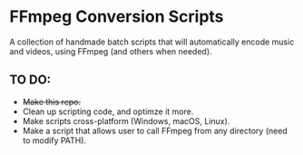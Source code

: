 # FFmpeg Conversion Scripts
A collection of handmade batch scripts that will automatically encode music and videos, using FFmpeg (and others when needed).


## **TO DO:**

- ~~Make this repo.~~
- Clean up scripting code, and optimze it more.
- Make scripts cross-platform (Windows, macOS, Linux).
- Make a script that allows user to call FFmpeg from any directory (need to modify PATH).
